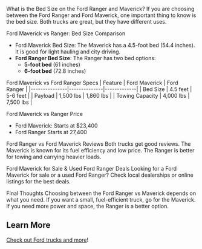 What is the Bed Size on the Ford Ranger and Maverick?
If you are choosing between the Ford Ranger and Ford Maverick, one important thing to know is the bed size. Both trucks are great, but they have different uses.

Ford Maverick vs Ranger: Bed Size Comparison
- Ford Maverick Bed Size: The Maverick has a 4.5-foot bed (54.4 inches). It is good for light hauling and city driving.
- **Ford Ranger Bed Size**: The Ranger has two bed options:
  - **5-foot bed** (61 inches)
  - **6-foot bed** (72.8 inches)

Ford Maverick vs Ford Ranger Specs
| Feature         | Ford Maverick | Ford Ranger |
|---------------|--------------|-------------|
| Bed Size  | 4.5 feet     | 5-6 feet    |
| Payload   | 1,500 lbs    | 1,860 lbs   |
| Towing Capacity | 4,000 lbs | 7,500 lbs  |

Ford Maverick vs Ranger Price
- Ford Maverick: Starts at $23,400
- Ford Ranger Starts at 27,400

Ford Ranger vs Ford Maverick Reviews
Both trucks get good reviews. The Maverick is known for its fuel efficiency and low price. The Ranger is better for towing and carrying heavier loads.

Ford Maverick for Sale & Used Ford Ranger Deals
Looking for a Ford Maverick for sale or a used Ford Ranger? Check local dealerships or online listings for the best deals.

Final Thoughts
Choosing between the Ford Ranger vs Maverick depends on what you need. If you want a small, fuel-efficient truck, go for the Maverick. If you need more power and space, the Ranger is a better option.

## Learn More
[Check out Ford trucks and more](https://techfay.com/)!
